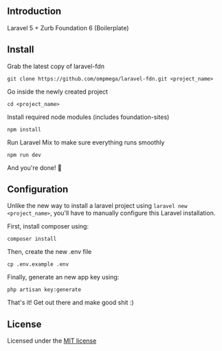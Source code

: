 ## Introduction
Laravel 5 + Zurb Foundation 6 (Boilerplate)


## Install
Grab the latest copy of laravel-fdn
```
git clone https://github.com/ompmega/laravel-fdn.git <project_name>
```

Go inside the newly created project
```
cd <project_name>
```

Install required node modules (includes foundation-sites)
```
npm install
```

Run Laravel Mix to make sure everything runs smoothly
```
npm run dev
```

And you're done! 🎉

## Configuration
Unlike the new way to install a laravel project using `laravel new <project_name>`, you'll have to manually configure this Laravel installation.

First, install composer using:
```
composer install
```

Then, create the new .env file
```
cp .env.example .env
```

Finally, generate an new app key using:
```
php artisan key:generate
```

That's it! Get out there and make good shit :)

## License
Licensed under the [MIT license](http://opensource.org/licenses/MIT)